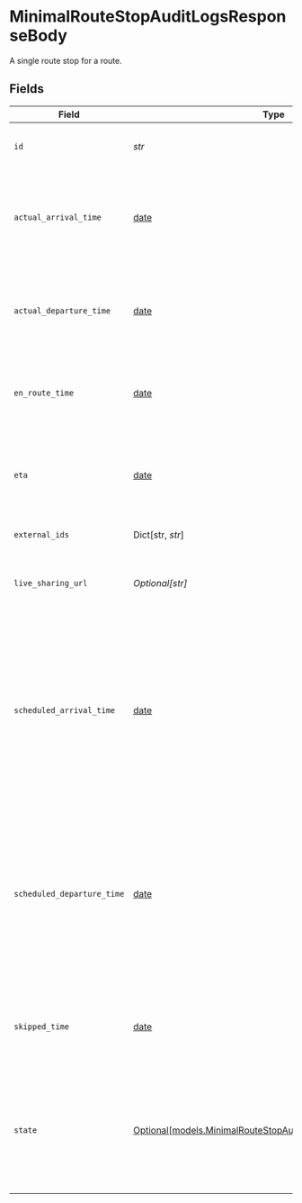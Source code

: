 # MinimalRouteStopAuditLogsResponseBody

A single route stop for a route.


## Fields

| Field                                                                                                                                                                | Type                                                                                                                                                                 | Required                                                                                                                                                             | Description                                                                                                                                                          | Example                                                                                                                                                              |
| -------------------------------------------------------------------------------------------------------------------------------------------------------------------- | -------------------------------------------------------------------------------------------------------------------------------------------------------------------- | -------------------------------------------------------------------------------------------------------------------------------------------------------------------- | -------------------------------------------------------------------------------------------------------------------------------------------------------------------- | -------------------------------------------------------------------------------------------------------------------------------------------------------------------- |
| `id`                                                                                                                                                                 | *str*                                                                                                                                                                | :heavy_check_mark:                                                                                                                                                   | Unique identifier for the route stop.                                                                                                                                | 141414                                                                                                                                                               |
| `actual_arrival_time`                                                                                                                                                | [date](https://docs.python.org/3/library/datetime.html#date-objects)                                                                                                 | :heavy_minus_sign:                                                                                                                                                   | Actual arrival time, if it exists, for the route stop in RFC 3339 format.                                                                                            | 2006-01-02T15:04:05+07:00                                                                                                                                            |
| `actual_departure_time`                                                                                                                                              | [date](https://docs.python.org/3/library/datetime.html#date-objects)                                                                                                 | :heavy_minus_sign:                                                                                                                                                   | Actual departure time, if it exists, for the route stop in RFC 3339 format.                                                                                          | 2006-01-02T15:04:05+07:00                                                                                                                                            |
| `en_route_time`                                                                                                                                                      | [date](https://docs.python.org/3/library/datetime.html#date-objects)                                                                                                 | :heavy_minus_sign:                                                                                                                                                   | The time the stop became en-route, in RFC 3339 format.                                                                                                               | 2006-01-02T15:04:05+07:00                                                                                                                                            |
| `eta`                                                                                                                                                                | [date](https://docs.python.org/3/library/datetime.html#date-objects)                                                                                                 | :heavy_minus_sign:                                                                                                                                                   | Estimated time of arrival, if this stop is currently en-route, in RFC 3339 format.                                                                                   | 2006-01-02T15:04:05+07:00                                                                                                                                            |
| `external_ids`                                                                                                                                                       | Dict[str, *str*]                                                                                                                                                     | :heavy_minus_sign:                                                                                                                                                   | A map of external ids                                                                                                                                                |                                                                                                                                                                      |
| `live_sharing_url`                                                                                                                                                   | *Optional[str]*                                                                                                                                                      | :heavy_minus_sign:                                                                                                                                                   | The shareable url of the stop's current status.                                                                                                                      | https://cloud.samsara.com/fleet/viewer/job/fleet_viewer_token                                                                                                        |
| `scheduled_arrival_time`                                                                                                                                             | [date](https://docs.python.org/3/library/datetime.html#date-objects)                                                                                                 | :heavy_minus_sign:                                                                                                                                                   | Scheduled arrival time, if it exists, for the stop in RFC 3339 format. If it does not exist, and this field was changed in the update, it will be an empty string.   | 2019-06-13T19:08:25Z                                                                                                                                                 |
| `scheduled_departure_time`                                                                                                                                           | [date](https://docs.python.org/3/library/datetime.html#date-objects)                                                                                                 | :heavy_minus_sign:                                                                                                                                                   | Scheduled departure time, if it exists, for the stop in RFC 3339 format. If it does not exist, and this field was changed in the update, it will be an empty string. | 2019-06-13T19:08:25Z                                                                                                                                                 |
| `skipped_time`                                                                                                                                                       | [date](https://docs.python.org/3/library/datetime.html#date-objects)                                                                                                 | :heavy_minus_sign:                                                                                                                                                   | Skipped time, if it exists, for the route stop in RFC 3339 format.                                                                                                   | 2006-01-02T15:04:05+07:00                                                                                                                                            |
| `state`                                                                                                                                                              | [Optional[models.MinimalRouteStopAuditLogsResponseBodyState]](../models/minimalroutestopauditlogsresponsebodystate.md)                                               | :heavy_minus_sign:                                                                                                                                                   | The current state of the route stop.  Valid values: `unassigned`, `scheduled`, `en route`, `skipped`, `arrived`, `departed`                                          | scheduled                                                                                                                                                            |